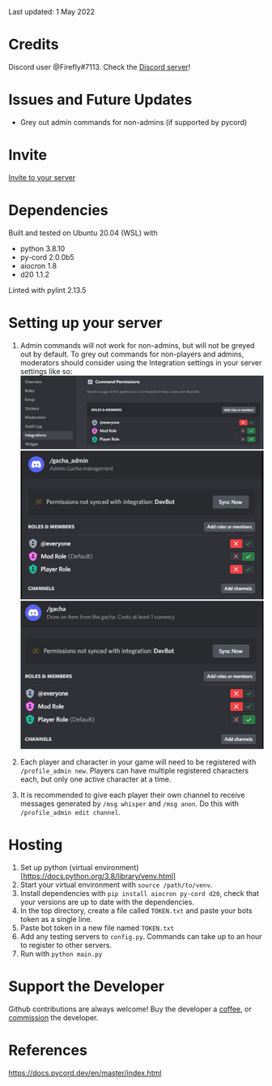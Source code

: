 Last updated: 1 May 2022

# Credits
Discord user @Firefly#7113.
Check the [Discord server](https://discord.gg/VZYKBptWFJ)!


# Issues and Future Updates
- Grey out admin commands for non-admins (if supported by pycord)


# Invite
[Invite to your server](https://discord.com/api/oauth2/authorize?client_id=517165856933937153&permissions=275146435600&scope=bot%20applications.commands)


# Dependencies
Built and tested on Ubuntu 20.04 (WSL) with 
- python 3.8.10
- py-cord 2.0.0b5
- aiocron 1.8
- d20 1.1.2

Linted with pylint 2.13.5


# Setting up your server
1. Admin commands will not work for non-admins, but will not be greyed out by default. To grey out commands for non-players and admins, moderators should consider using the Integration settings in your server settings like so:
![ex 1](./images/perms_example1.PNG)
![ex 2](./images/perms_example2.PNG)
![ex 3](./images/perms_example3.PNG)

2. Each player and character in your game will need to be registered with `/profile_admin new`. Players can have multiple registered characters each, but only one active character at a time.

3. It is recommended to give each player their own channel to receive messages generated by `/msg whisper` and `/msg anon`. Do this with `/profile_admin edit channel`.


# Hosting
1. Set up python (virtual environment)[https://docs.python.org/3.8/library/venv.html]
2. Start your virtual environment with `source /path/to/venv`.
3. Install dependencies with `pip install aiocron py-cord d20`, check that your versions are up to date with the dependencies.
4. In the top directory, create a file called `TOKEN.txt` and paste your bots token as a single line.
5. Paste bot token in a new file named `TOKEN.txt`
6. Add any testing servers to `config.py`. Commands can take up to an hour to register to other servers.
7. Run with `python main.py`


# Support the Developer
Github contributions are always welcome! Buy the developer a [coffee](https://ko-fi.com/firefly42), or [commission](https://docs.google.com/document/d/1kM7qFBWqGsHktgrQHdCSf0HYJCfrTAa9MVsGPE8xF6A/edit?usp=sharing) the developer.

# References
https://docs.pycord.dev/en/master/index.html